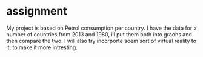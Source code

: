 # assignment
My project is based on Petrol consumption per country.
I have the data for a number of countries from 2013 and 1980, ill put them both into graohs and then compare the two.
I will also try incorporte soem sort of virtual reality to it, to make it more intresting.
